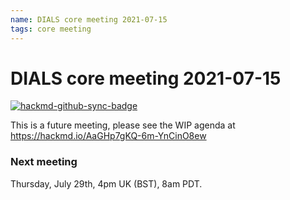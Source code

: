 ```yaml
---
name: DIALS core meeting 2021-07-15
tags: core meeting
---
```


# DIALS core meeting 2021-07-15

[![hackmd-github-sync-badge](https://hackmd.io/AaGHp7gKQ-6m-YnCinO8ew/badge)](https://hackmd.io/AaGHp7gKQ-6m-YnCinO8ew)

This is a future meeting, please see the WIP agenda at https://hackmd.io/AaGHp7gKQ-6m-YnCinO8ew


### Next meeting
Thursday, July 29th, 4pm UK (BST), 8am PDT.